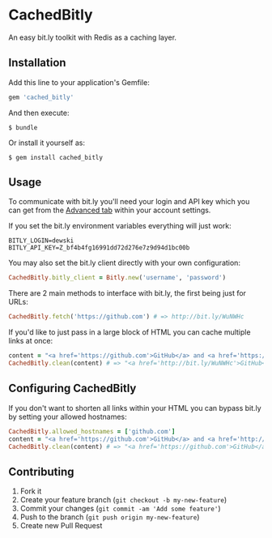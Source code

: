 # CachedBitly

An easy bit.ly toolkit with Redis as a caching layer.

## Installation

Add this line to your application's Gemfile:

```ruby
gem 'cached_bitly'
```

And then execute:

```
$ bundle
```

Or install it yourself as:

```
$ gem install cached_bitly
```

## Usage

To communicate with bit.ly you'll need your login and API key which you can get from the [Advanced tab](https://bitly.com/a/settings/advanced) within your account settings.

If you set the bit.ly environment variables everything will just work:

```
BITLY_LOGIN=dewski
BITLY_API_KEY=Z_bf4b4fg16991dd72d276e7z9d94d1bc00b
```

You may also set the bit.ly client directly with your own configuration:

```ruby
CachedBitly.bitly_client = Bitly.new('username', 'password')
```

There are 2 main methods to interface with bit.ly, the first being just for URLs:

```ruby
CachedBitly.fetch('https://github.com') # => http://bit.ly/WuNWHc
```

If you'd like to just pass in a large block of HTML you can cache multiple links at once:

```ruby
content = "<a href='https://github.com'>GitHub</a> and <a href='https://github.com/dewski'>@dewski</a> join forces"
CachedBitly.clean(content) # => "<a href='http://bit.ly/WuNWHc'>GitHub</a> and <a href='http://bit.ly/10p297A'>@dewski</a> join forces"
```

## Configuring CachedBitly

If you don't want to shorten all links within your HTML you can bypass bit.ly by setting your allowed hostnames:

```ruby
CachedBitly.allowed_hostnames = ['github.com']
content = "<a href='https://github.com'>GitHub</a> and <a href='http://garrettbjerkhoel.com'>Garrett</a> join forces"
CachedBitly.clean(content) # => "<a href='https://github.com'>GitHub</a> and <a href='http://bit.ly/10p297A'>@dewski</a> join forces"
```

## Contributing

1. Fork it
2. Create your feature branch (`git checkout -b my-new-feature`)
3. Commit your changes (`git commit -am 'Add some feature'`)
4. Push to the branch (`git push origin my-new-feature`)
5. Create new Pull Request

